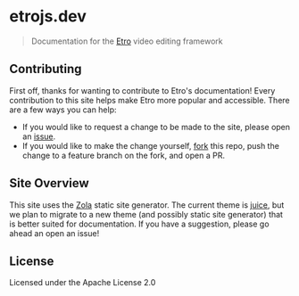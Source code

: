 # etrojs.dev

> Documentation for the [Etro] video editing framework

## Contributing

First off, thanks for wanting to contribute to Etro's documentation! Every
contribution to this site helps make Etro more popular and accessible. There are
a few ways you can help:
- If you would like to request a change to be made to the site, please open an
[issue].
- If you would like to make the change yourself, [fork] this repo, push the
change to a feature branch on the fork, and open a PR.

## Site Overview

This site uses the [Zola] static site generator. The current theme is [juice], but
we plan to migrate to a new theme (and possibly static site generator) that is
better suited for documentation. If you have a suggestion, please go ahead an
open an issue!

## License

Licensed under the Apache License 2.0

[Etro]: https://github.com/etro-js/etro
[Fork]: https://github.com/etro-js/etro-js.github.io/fork
[issue]: https://github.com/etro-js/etro-js.github.io/issues
[Zola]: https://www.getzola.org
[juice]: https://www.getzola.org/themes/juice/
